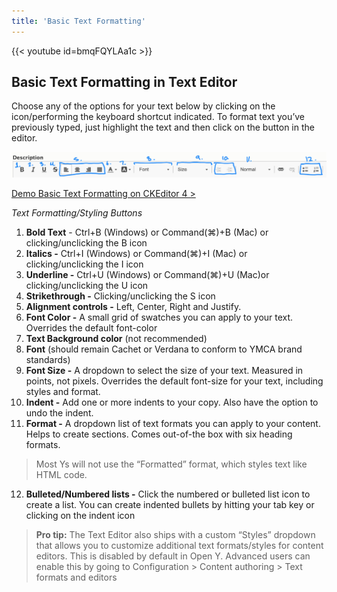```yaml
---
title: 'Basic Text Formatting'
---
```


{{< youtube id=bmqFQYLAa1c >}}

## Basic Text Formatting in Text Editor

Choose any of the options for your text below by clicking on the icon/performing the keyboard shortcut indicated. To format text you’ve previously typed, just highlight the text and then click on the button in the editor.

![blog-description__text-editor-buttons|690x56](../../../../../assets/img/005bb7b2eb3fb5e7558f3b2d95462b797903decb.png)

[Demo Basic Text Formatting on CKEditor 4 >](https://ckeditor.com/ckeditor-4/demo/#article)

*Text Formatting/Styling Buttons*

1. **Bold Text** - Ctrl+B (Windows) or Command(⌘)+B (Mac) or clicking/unclicking the B icon
2. **Italics -** Ctrl+I (Windows) or Command(⌘)+I (Mac) or clicking/unclicking the I icon
3. **Underline -** Ctrl+U (Windows) or Command(⌘)+U (Mac)or clicking/unclicking the U icon
4. **Strikethrough -** Clicking/unclicking the S icon
5. **Alignment controls -** Left, Center, Right and Justify.
6. **Font Color -** A small grid of swatches you can apply to your text. Overrides the default font-color
7. **Text Background color** (not recommended)
8. **Font** (should remain Cachet or Verdana to conform to YMCA brand standards)
9. **Font Size -** A dropdown to select the size of your text. Measured in points, not pixels. Overrides the default font-size for your text, including styles and format.
10. **Indent -** Add one or more indents to your copy. Also have the option to undo the indent.
11. **Format -** A dropdown list of text formats you can apply to your content. Helps to create sections. Comes out-of-the box with six heading formats.

> Most Ys will not use the “Formatted” format, which styles text like HTML code.

12. **Bulleted/Numbered lists -** Click the numbered or bulleted list icon to create a list. You can create indented bullets by hitting your tab key or clicking on the indent icon

>**Pro tip:** The Text Editor also ships with a custom “Styles” dropdown that allows you to customize additional text formats/styles for content editors. This is disabled by default in Open Y. Advanced users can enable this by going to Configuration > Content authoring > Text formats and editors
